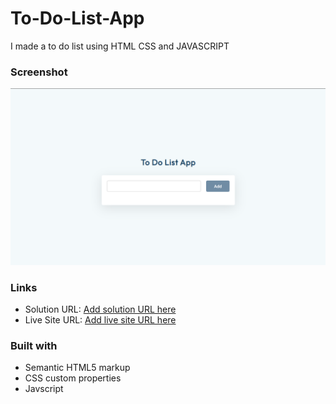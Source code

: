 # To-Do-List-App
I made a to do list using HTML CSS and JAVASCRIPT

### Screenshot

![](screenshot.png)


### Links

- Solution URL: [Add solution URL here](https://github.com/Teke111/To-Do-List-App.git)
- Live Site URL: [Add live site URL here](https://your-live-site-url.com)

### Built with

- Semantic HTML5 markup
- CSS custom properties
- Javscript
